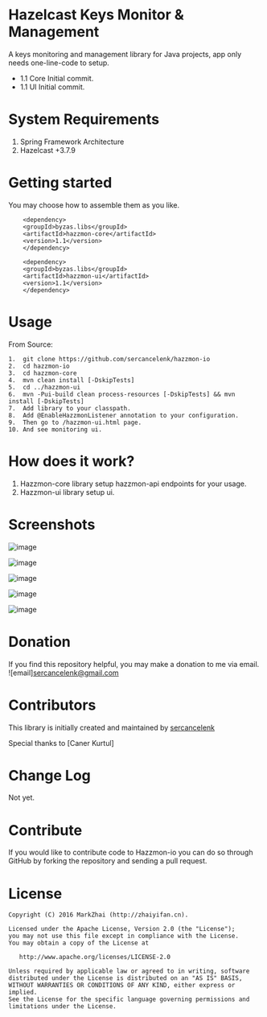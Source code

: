 # Hazelcast Keys Monitor & Management 
A keys monitoring and management library for Java projects, app only needs one-line-code to setup.

- 1.1 Core Initial commit. 
- 1.1 UI Initial commit.

# System Requirements

1. Spring Framework Architecture
2. Hazelcast +3.7.9

# Getting started

You may choose how to assemble them as you like.

```maven
    <dependency>
	<groupId>byzas.libs</groupId>
	<artifactId>hazzmon-core</artifactId>
	<version>1.1</version>
    </dependency>
    
    <dependency>
	<groupId>byzas.libs</groupId>
	<artifactId>hazzmon-ui</artifactId>
	<version>1.1</version>
    </dependency>
```

# Usage

From Source:
```shell
1.  git clone https://github.com/sercancelenk/hazzmon-io
2.  cd hazzmon-io
3.  cd hazzmon-core
4.  mvn clean install [-DskipTests]
5.  cd ../hazzmon-ui
6.  mvn -Pui-build clean process-resources [-DskipTests] && mvn install [-DskipTests]
7.  Add library to your classpath.
8.  Add @EnableHazzmonListener annotation to your configuration.
9.  Then go to /hazzmon-ui.html page.
10. And see monitoring ui.
```
# How does it work?

1. Hazzmon-core library setup hazzmon-api endpoints for your usage.
2. Hazzmon-ui library setup ui.

# Screenshots

![image](https://user-images.githubusercontent.com/289513/40587365-e84867ae-61d6-11e8-9667-6d16e7569b0b.png)

![image](https://user-images.githubusercontent.com/289513/40587392-1f47e50e-61d7-11e8-8413-23cb6a2dcad4.png)

![image](https://user-images.githubusercontent.com/289513/40587399-30bb62f2-61d7-11e8-8838-100803d7f2c2.png)

![image](https://user-images.githubusercontent.com/289513/40587402-36046aec-61d7-11e8-99ef-d79851c02a92.png)

![image](https://user-images.githubusercontent.com/289513/40587405-3b5bf762-61d7-11e8-910e-222e681d332e.png)


# Donation

If you find this repository helpful, you may make a donation to me via email.
![email]sercancelenk@gmail.com

# Contributors

This library is initially created and maintained by [sercancelenk](https://github.com/sercancelenk)

Special thanks to [Caner Kurtul]

# Change Log

Not yet.

# Contribute

If you would like to contribute code to Hazzmon-io you can do so through GitHub by forking the repository and sending a pull request.

# License

    Copyright (C) 2016 MarkZhai (http://zhaiyifan.cn).

    Licensed under the Apache License, Version 2.0 (the "License");
    you may not use this file except in compliance with the License.
    You may obtain a copy of the License at

       http://www.apache.org/licenses/LICENSE-2.0

    Unless required by applicable law or agreed to in writing, software
    distributed under the License is distributed on an "AS IS" BASIS,
    WITHOUT WARRANTIES OR CONDITIONS OF ANY KIND, either express or implied.
    See the License for the specific language governing permissions and
    limitations under the License.
